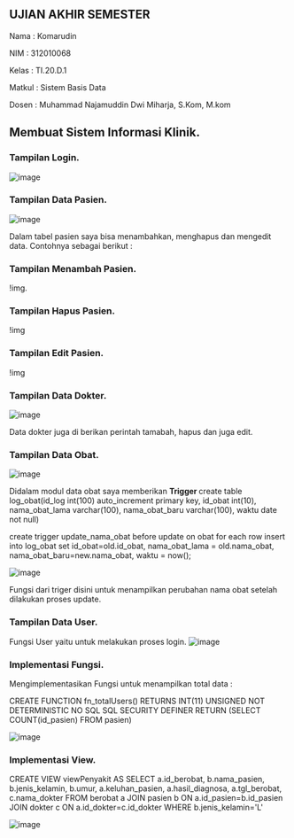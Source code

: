 ## UJIAN AKHIR SEMESTER

Nama : Komarudin <p>
NIM  : 312010068 <p>
Kelas : TI.20.D.1 <p>
Matkul : Sistem Basis Data <p>
Dosen : Muhammad Najamuddin Dwi Miharja, S.Kom, M.kom <p>

## Membuat Sistem Informasi Klinik.

### Tampilan Login.
![image](https://user-images.githubusercontent.com/101499377/179018250-e1e850a8-84f5-4988-87a2-b0c4bcaacd00.png)<p>
### Tampilan Data Pasien.
![image](https://user-images.githubusercontent.com/101499377/179018616-e3e4ab77-fbbd-40b8-8f1b-ff475b76e447.png)<p>
Dalam tabel pasien saya bisa menambahkan, menghapus dan mengedit data. Contohnya sebagai berikut :<p>
### Tampilan Menambah Pasien.
!img.<p>
### Tampilan Hapus Pasien.
!img <p>
### Tampilan Edit Pasien.
!img<p>
### Tampilan Data Dokter.
![image](https://user-images.githubusercontent.com/101499377/179019566-681be3dd-4374-4be8-b25b-5d9150f95bff.png)<p>
Data dokter juga di berikan perintah tamabah, hapus dan juga edit.<p>
### Tampilan Data Obat.
![image](https://user-images.githubusercontent.com/101499377/179020012-62315ede-bf57-48b5-bd04-101d1f56df7b.png)<p>
Didalam modul data obat saya memberikan <b> Trigger </b>
create table log_obat(id_log int(100) auto_increment primary key, id_obat int(10), nama_obat_lama varchar(100), nama_obat_baru varchar(100), waktu date not null)<p>
create trigger update_nama_obat before update on obat for each row insert into log_obat set id_obat=old.id_obat, nama_obat_lama = old.nama_obat, nama_obat_baru=new.nama_obat, waktu = now();<p>
![image](https://user-images.githubusercontent.com/101499377/179020339-68dd4bb5-f045-460a-b1a5-8b2562a66026.png)<p>
Fungsi dari triger disini untuk menampilkan perubahan nama obat setelah dilakukan proses update.<p>
### Tampilan Data User.
Fungsi User yaitu untuk melakukan proses login.
![image](https://user-images.githubusercontent.com/101499377/179020756-80a90d72-4e4e-4b63-8c0c-4f3f90210db4.png)<p>
### Implementasi Fungsi.
Mengimplementasikan Fungsi untuk menampilkan total data :<p>
CREATE FUNCTION fn_totalUsers() RETURNS INT(11) UNSIGNED NOT DETERMINISTIC NO SQL SQL SECURITY DEFINER RETURN (SELECT COUNT(id_pasien) FROM pasien)<p>
![image](https://user-images.githubusercontent.com/101499377/179035276-e72461ca-1785-4471-a17e-79a643c71a97.png)<p>
### Implementasi View.
CREATE VIEW viewPenyakit AS SELECT a.id_berobat, b.nama_pasien, b.jenis_kelamin, b.umur, a.keluhan_pasien, a.hasil_diagnosa, a.tgl_berobat, c.nama_dokter FROM berobat a JOIN pasien b ON a.id_pasien=b.id_pasien JOIN dokter c ON a.id_dokter=c.id_dokter WHERE b.jenis_kelamin='L'<p>
![image](https://user-images.githubusercontent.com/101499377/179035347-80bd15f4-4c0d-4c5a-b06c-b6f5a6c74737.png)<p>

